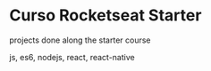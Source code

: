# Curso Rocketseat Starter
projects done along the starter course

js, es6, nodejs, react, react-native
